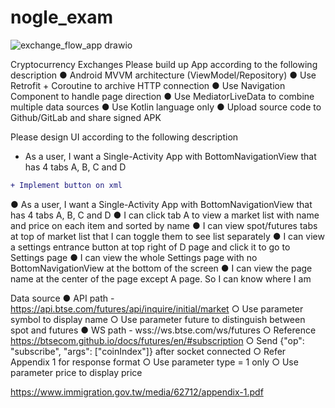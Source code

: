 # nogle_exam
![exchange_flow_app drawio](https://github.com/ricky7777/nogle_exam/assets/3930480/e1580a6f-4f08-4b91-b80d-7c93234b9c54)

Cryptocurrency Exchanges
Please build up App according to the following description
● Android MVVM architecture (ViewModel/Repository)
● Use Retrofit + Coroutine to archive HTTP connection
● Use Navigation Component to handle page direction
● Use MediatorLiveData to combine multiple data sources
● Use Kotlin language only
● Upload source code to Github/GitLab and share signed APK

Please design UI according to the following description
- As a user, I want a Single-Activity App with BottomNavigationView that has 4 tabs A, B, C and D
```diff
+ Implement button on xml
```
● As a user, I want a Single-Activity App with BottomNavigationView that has 4 tabs A, B, C and D
● I can click tab A to view a market list with name and price on each item and sorted by name
● I can view spot/futures tabs at top of market list that I can toggle them to see list separately
● I can view a settings entrance button at top right of D page and click it to go to Settings page
● I can view the whole Settings page with no BottomNavigationView at the bottom of the screen
● I can view the page name at the center of the page except A page. So I can know where I am

Data source
● API path - https://api.btse.com/futures/api/inquire/initial/market
○ Use parameter symbol to display name
○ Use parameter future to distinguish between spot and futures
● WS path - wss://ws.btse.com/ws/futures
○ Reference https://btsecom.github.io/docs/futures/en/#subscription
○ Send {"op": "subscribe", "args": ["coinIndex"]} after socket connected
○ Refer Appendix 1 for response format
○ Use parameter type = 1 only
○ Use parameter price to display price

https://www.immigration.gov.tw/media/62712/appendix-1.pdf
